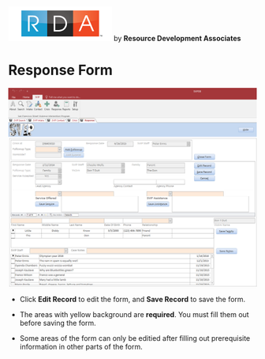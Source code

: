 ![RDA Logo](../img/RDA_transparent_210x70.png "RDA Logo") by **Resource Development Associates**

# Response Form

![SVIP Response Form](ResponseFormFilled.png "SVIP Response Form")

<!-- for sizing images -->
<!-- <img src="http://image.com/image.png" width="200" height="100" /> -->

* Click **Edit Record** to edit the form, and **Save Record** to save the form.

* The areas with yellow background are __required__. You must fill them out before saving the form.

* Some areas of the form can only be editied after filling out prerequisite information in other parts of the form.